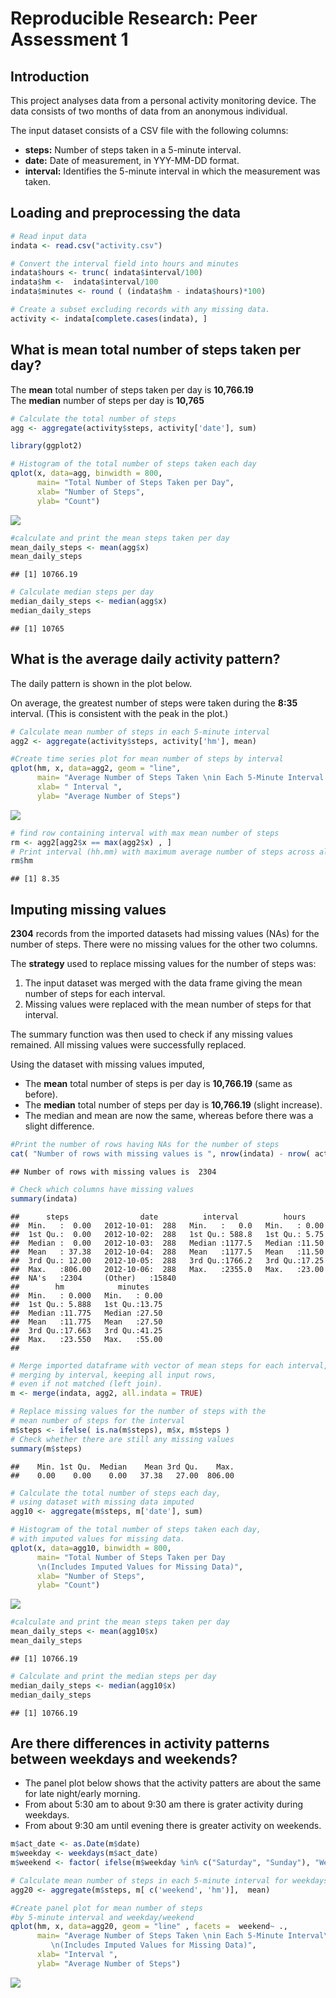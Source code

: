 # Reproducible Research: Peer Assessment 1

## Introduction
This project analyses data from a personal activity monitoring device.  The data consists of 
two months of data from an anonymous individual.

The input dataset consists of a CSV file with the following columns:  
  - **steps:** Number of steps taken in a 5-minute interval.  
  - **date:** Date of measurement, in YYY-MM-DD format.  
  - **interval:** Identifies the 5-minute interval in which the measurement was taken.

## Loading and preprocessing the data


```r
# Read input data
indata <- read.csv("activity.csv")

# Convert the interval field into hours and minutes
indata$hours <- trunc( indata$interval/100)
indata$hm <-  indata$interval/100
indata$minutes <- round ( (indata$hm - indata$hours)*100)

# Create a subset excluding records with any missing data.
activity <- indata[complete.cases(indata), ]
```

## What is mean total number of steps taken per day?  

The **mean** total number of steps taken per day is **10,766.19**  
The **median** number of steps per day is **10,765**


```r
# Calculate the total number of steps
agg <- aggregate(activity$steps, activity['date'], sum)

library(ggplot2)

# Histogram of the total number of steps taken each day
qplot(x, data=agg, binwidth = 800,
      main= "Total Number of Steps Taken per Day",
      xlab= "Number of Steps",
      ylab= "Count")
```

![](PA1_template_files/figure-html/unnamed-chunk-2-1.png) 

```r
#calculate and print the mean steps taken per day
mean_daily_steps <- mean(agg$x)
mean_daily_steps
```

```
## [1] 10766.19
```

```r
# Calculate median steps per day
median_daily_steps <- median(agg$x)
median_daily_steps
```

```
## [1] 10765
```

## What is the average daily activity pattern?
The daily pattern is shown in the plot below.

On average, the greatest number of steps were taken during the **8:35** interval.
(This is consistent with the peak in the plot.)


```r
# Calculate mean number of steps in each 5-minute interval
agg2 <- aggregate(activity$steps, activity['hm'], mean)

#Create time series plot for mean number of steps by interval
qplot(hm, x, data=agg2, geom = "line",
      main= "Average Number of Steps Taken \nin Each 5-Minute Interval ",
      xlab= " Interval ",
      ylab= "Average Number of Steps")
```

![](PA1_template_files/figure-html/unnamed-chunk-3-1.png) 

```r
# find row containing interval with max mean number of steps
rm <- agg2[agg2$x == max(agg2$x) , ]
# Print interval (hh.mm) with maximum average number of steps across all days
rm$hm
```

```
## [1] 8.35
```

## Imputing missing values

**2304** records from the imported datasets had missing values (NAs) for the number of steps.
There were no missing values for the other two columns.

The **strategy** used to replace missing values for the number of steps was:  
1. The input dataset was merged with the data frame giving the mean number of steps for each interval.  
2. Missing values were replaced with the mean number of steps for that interval.

The summary function was then used to check if any missing values remained.  All missing values
were successfully replaced.

Using the dataset with missing values imputed,  
- The **mean** total number of steps is per day is **10,766.19** (same as before).  
- The **median** total number of steps per day is  **10,766.19** (slight increase).  
- The median and mean are now the same, whereas before there was a slight difference.


```r
#Print the number of rows having NAs for the number of steps
cat( "Number of rows with missing values is ", nrow(indata) - nrow( activity))
```

```
## Number of rows with missing values is  2304
```

```r
# Check which columns have missing values
summary(indata)
```

```
##      steps                date          interval          hours      
##  Min.   :  0.00   2012-10-01:  288   Min.   :   0.0   Min.   : 0.00  
##  1st Qu.:  0.00   2012-10-02:  288   1st Qu.: 588.8   1st Qu.: 5.75  
##  Median :  0.00   2012-10-03:  288   Median :1177.5   Median :11.50  
##  Mean   : 37.38   2012-10-04:  288   Mean   :1177.5   Mean   :11.50  
##  3rd Qu.: 12.00   2012-10-05:  288   3rd Qu.:1766.2   3rd Qu.:17.25  
##  Max.   :806.00   2012-10-06:  288   Max.   :2355.0   Max.   :23.00  
##  NA's   :2304     (Other)   :15840                                   
##        hm            minutes     
##  Min.   : 0.000   Min.   : 0.00  
##  1st Qu.: 5.888   1st Qu.:13.75  
##  Median :11.775   Median :27.50  
##  Mean   :11.775   Mean   :27.50  
##  3rd Qu.:17.663   3rd Qu.:41.25  
##  Max.   :23.550   Max.   :55.00  
## 
```

```r
# Merge imported dataframe with vector of mean steps for each interval,
# merging by interval, keeping all input rows,
# even if not matched (left join).
m <- merge(indata, agg2, all.indata = TRUE)

# Replace missing values for the number of steps with the
# mean number of steps for the interval
m$steps <- ifelse( is.na(m$steps), m$x, m$steps )
# Check whether there are still any missing values
summary(m$steps)
```

```
##    Min. 1st Qu.  Median    Mean 3rd Qu.    Max. 
##    0.00    0.00    0.00   37.38   27.00  806.00
```

```r
# Calculate the total number of steps each day,
# using dataset with missing data imputed
agg10 <- aggregate(m$steps, m['date'], sum)

# Histogram of the total number of steps taken each day, 
# with imputed values for missing data.
qplot(x, data=agg10, binwidth = 800,
      main= "Total Number of Steps Taken per Day
      \n(Includes Imputed Values for Missing Data)",
      xlab= "Number of Steps",
      ylab= "Count")
```

![](PA1_template_files/figure-html/unnamed-chunk-4-1.png) 

```r
#calculate and print the mean steps taken per day
mean_daily_steps <- mean(agg10$x)
mean_daily_steps
```

```
## [1] 10766.19
```

```r
# Calculate and print the median steps per day
median_daily_steps <- median(agg10$x)
median_daily_steps
```

```
## [1] 10766.19
```
## Are there differences in activity patterns between weekdays and weekends?
- The panel plot below shows that the activity patters are about the same for late night/early morning.
- From about 5:30 am to about 9:30 am there is grater activity during weekdays.
- From about 9:30 am until evening there is greater activity on weekends.


```r
m$act_date <- as.Date(m$date)
m$weekday <- weekdays(m$act_date)
m$weekend <- factor( ifelse(m$weekday %in% c("Saturday", "Sunday"), "Weekend", "Weekday") )

# Calculate mean number of steps in each 5-minute interval for weekdays and weekends
agg20 <- aggregate(m$steps, m[ c('weekend', 'hm')],  mean)

#Create panel plot for mean number of steps 
#by 5-minute interval and weekday/weekend
qplot(hm, x, data=agg20, geom = "line" , facets =  weekend~ .,
      main= "Average Number of Steps Taken \nin Each 5-Minute Interval\nfor Weekdays and Weekend
         \n(Includes Imputed Values for Missing Data)",
      xlab= "Interval ",
      ylab= "Average Number of Steps")
```

![](PA1_template_files/figure-html/unnamed-chunk-5-1.png) 

